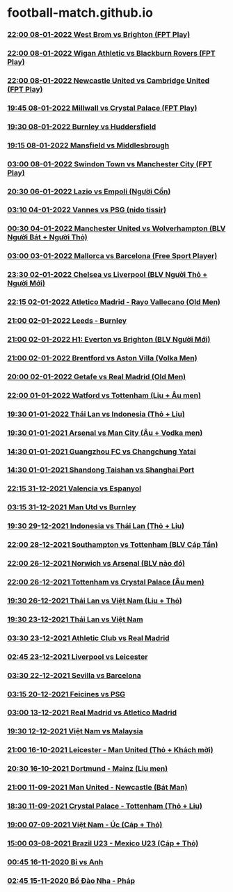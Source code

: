 # football-match.github.io

### [22:00 08-01-2022 West Brom vs Brighton (FPT Play)](https://football-match.github.io/embed/WestBrom_Brighton_08-01-2022/)
### [22:00 08-01-2022 Wigan Athletic vs Blackburn Rovers (FPT Play)](https://football-match.github.io/embed/WiganAthletic_BlackburnRovers_08-01-2022/)
### [22:00 08-01-2022 Newcastle United vs Cambridge United (FPT Play)](https://football-match.github.io/embed/NewcastleUnited_CambridgeUnited_08-01-2022/)
### [19:45 08-01-2022 Millwall vs Crystal Palace (FPT Play)](https://football-match.github.io/embed/Millwall_CrystalPalace_08-01-2022/)
### [19:30 08-01-2022 Burnley vs Huddersfield](https://football-match.github.io/embed/Burnley_Huddersfield_08-01-2022/)
### [19:15 08-01-2022 Mansfield vs Middlesbrough](https://football-match.github.io/embed/Mansfield_Middlesbrough_08-01-2022/)
### [03:00 08-01-2022 Swindon Town vs Manchester City (FPT Play)](https://football-match.github.io/embed/SwindonTown_ManchesterCity_08-01-2022/)
### [20:30 06-01-2022 Lazio vs Empoli (Người Cồn)](https://football-match.github.io/embed/Lazio_Empoli_06-01-2022/)
### [03:10 04-01-2022 Vannes vs PSG (nido tissir)](https://football-match.github.io/embed/Vannes_PSG_nidotissir_04-01-2022/)
### [00:30 04-01-2022 Manchester United vs Wolverhampton (BLV Người Bát + Người Thỏ)](https://football-match.github.io/embed/ManchesterUnited_Wolverhampton_04-01-2022/)
### [03:00 03-01-2022 Mallorca vs Barcelona (Free Sport Player)](https://football-match.github.io/embed/Mallorca_Barcelona_03-01-2022/)
### [23:30 02-01-2022 Chelsea vs Liverpool (BLV Người Thỏ + Người Mới)](https://football-match.github.io/embed/Chelsea_Liverpool_02-01-2022/)
### [22:15 02-01-2022 Atletico Madrid - Rayo Vallecano (Old Men)](https://football-match.github.io/embed/AtleticoMadrid_RayoVallecano_02-01-2022/)
### [21:00 02-01-2022 Leeds - Burnley](https://football-match.github.io/embed/Leeds_Burnley_02-01-2022/)
### [21:00 02-01-2022 H1: Everton vs Brighton (BLV Người Mới)](https://football-match.github.io/embed/Everton_Brighton_02-01-2022/)
### [21:00 02-01-2022 Brentford vs Aston Villa (Volka Men)](https://football-match.github.io/embed/Brentford_AstonVilla_02-01-2022/)
### [20:00 02-01-2022 Getafe vs Real Madrid (Old Men)](https://football-match.github.io/embed/Getafe_RealMadrid_02-01-2022/)
### [22:00 01-01-2022 Watford vs Tottenham (Liu + Âu men)](https://football-match.github.io/embed/61d065c85ddd5c001ce2c2ab/)
### [19:30 01-01-2022 Thái Lan vs Indonesia (Thỏ + Liu)](https://football-match.github.io/embed/61d03912a09ce7001da305e3/)
### [19:30 01-01-2021 Arsenal vs Man City (Âu + Vodka men)](https://football-match.github.io/embed/61d03b4af827bf001cc9208e/)
### [14:30 01-01-2021 Guangzhou FC vs Changchung Yatai](https://football-match.github.io/embed/GuangzhouFC_ChangchungYatai_01-01-2022/)
### [14:30 01-01-2021 Shandong Taishan vs Shanghai Port](https://football-match.github.io/embed/ShandongTaishan_ShanghaiPort_01-01-2022/)
### [22:15 31-12-2021 Valencia vs Espanyol](https://football-match.github.io/embed/Valencia_Espanyol_31-12-2021/)
### [03:15 31-12-2021 Man Utd vs Burnley](https://football-match.github.io/embed/ManUtd_Burnley_31-12-2021/)
### [19:30 29-12-2021 Indonesia vs Thái Lan (Thỏ + Liu)](https://football-match.github.io/embed/61cc494d3eac29001c9cc28c/)
### [22:00 28-12-2021 Southampton vs Tottenham (BLV Cáp Tần)](https://football-match.github.io/embed/61cb19fcf531b4001dd8356d/)
### [22:00 26-12-2021 Norwich vs Arsenal (BLV nào đó)](https://football-match.github.io/embed/61c87177f05537001c6d0705/)
### [22:00 26-12-2021 Tottenham vs Crystal Palace (Âu men)](https://football-match.github.io/embed/61c8776f352630001c655fd9/)
### [19:30 26-12-2021 Thái Lan vs Việt Nam (Liu + Thỏ)](https://football-match.github.io/embed/gapo.vn/embed.php/61c85950290a22001cf2ff2f/)
### [19:30 23-12-2021 Thái Lan vs Việt Nam](https://football-match.github.io/embed/gapo.vn/embed.php/61c45b00b471f7001c6a1bb3/)
### [03:30 23-12-2021 Athletic Club vs Real Madrid](https://football-match.github.io/embed/61c37ff78e0acb001c8ef093/)
### [02:45 23-12-2021 Liverpool vs Leicester](https://football-match.github.io/embed/61c370f28e0773001cf93cf4/)
### [03:30 22-12-2021 Sevilla vs Barcelona](https://football-match.github.io/embed/61c21d136d6c00001cb430be/)
### [03:15 20-12-2021 Feicines vs PSG](https://football-match.github.io/embed/Feicines_PSG_20-12-2021/)
### [03:00 13-12-2021 Real Madrid vs Atletico Madrid](https://football-match.github.io/embed/554da53e-2d40-4140-aff8-63a61f3051c4/)
### [19:30 12-12-2021 Việt Nam vs Malaysia](https://football-match.github.io/embed/Vietnam_Malaysia_12-12-2021/)
### [21:00 16-10-2021 Leicester - Man United (Thỏ + Khách mời)](https://football-match.github.io/embed/gapo.vn/embed.php/616ad1957a1f51001cf9af08/)
### [20:30 16-10-2021 Dortmund - Mainz (Liu men)](https://football-match.github.io/embed/gapo.vn/embed.php/616ac8ddf348bc001c09df34/)
### [21:00 11-09-2021 Man United - Newcastle (Bát Man)](https://football-match.github.io/embed/613cb06092e1a3001ceb01ec/)
### [18:30 11-09-2021 Crystal Palace - Tottenham (Thỏ + Liu)](https://football-match.github.io/embed/613c8b2448ecc8001d5a4294/)
### [19:00 07-09-2021 Việt Nam - Úc (Cáp + Thỏ)](https://football-match.github.io/embed/gapo.vn/embed.php/613750e61553cb001c0472ec/)
### [15:00 03-08-2021 Brazil U23 - Mexico U23 (Cáp + Thỏ)](https://football-match.github.io/embed/BrazilU23_MexicoU23_03-08-2021/)
### [00:45 16-11-2020 Bỉ vs Anh](https://football-match.github.io/embed/5fb1802ed49cf7001e181bdd/)
### [02:45 15-11-2020 Bồ Đào Nha - Pháp](https://football-match.github.io/embed/5fb02d39837240001c083986/)
